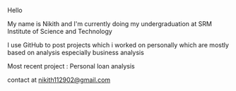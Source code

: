 Hello

My name is Nikith and I'm currently doing my undergraduation at SRM Institute of Science and Technology

I use GitHub to post projects which i worked on personally which are mostly based on analysis especially business analysis

Most recent project : Personal loan analysis

contact at
nikith112902@gmail.com

<!---
illino/illino is a ✨ special ✨ repository because its `README.md` (this file) appears on your GitHub profile.
You can click the Preview link to take a look at your changes.
--->
